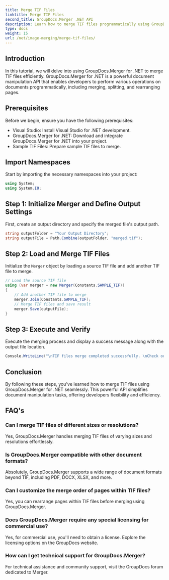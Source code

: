 ```yaml
---
title: Merge TIF Files
linktitle: Merge TIF Files
second_title: GroupDocs.Merger .NET API
description: Learn how to merge TIF files programmatically using GroupDocs.Merger for .NET. Efficient document manipulation API for .NET developers.
type: docs
weight: 15
url: /net/image-merging/merge-tif-files/
---
```

## Introduction
In this tutorial, we will delve into using GroupDocs.Merger for .NET to merge TIF files efficiently. GroupDocs.Merger for .NET is a powerful document manipulation API that enables developers to perform various operations on documents programmatically, including merging, splitting, and rearranging pages.
## Prerequisites
Before we begin, ensure you have the following prerequisites:
- Visual Studio: Install Visual Studio for .NET development.
- GroupDocs.Merger for .NET: Download and integrate GroupDocs.Merger for .NET into your project.
- Sample TIF Files: Prepare sample TIF files to merge.

## Import Namespaces
Start by importing the necessary namespaces into your project:
```csharp
using System;
using System.IO;
```
## Step 1: Initialize Merger and Define Output Settings
First, create an output directory and specify the merged file's output path.
```csharp
string outputFolder = "Your Output Directory";
string outputFile = Path.Combine(outputFolder, "merged.tif");
```
## Step 2: Load and Merge TIF Files
Initialize the `Merger` object by loading a source TIF file and add another TIF file to merge.
```csharp
// Load the source TIF file
using (var merger = new Merger(Constants.SAMPLE_TIF))
{
    // Add another TIF file to merge
    merger.Join(Constants.SAMPLE_TIF);
    // Merge TIF files and save result
    merger.Save(outputFile);
}
```
## Step 3: Execute and Verify
Execute the merging process and display a success message along with the output file location.
```csharp
Console.WriteLine("\nTIF files merge completed successfully. \nCheck output in {0}", outputFolder);
```

## Conclusion
By following these steps, you've learned how to merge TIF files using GroupDocs.Merger for .NET seamlessly. This powerful API simplifies document manipulation tasks, offering developers flexibility and efficiency.

## FAQ's
### Can I merge TIF files of different sizes or resolutions?
Yes, GroupDocs.Merger handles merging TIF files of varying sizes and resolutions effortlessly.
### Is GroupDocs.Merger compatible with other document formats?
Absolutely, GroupDocs.Merger supports a wide range of document formats beyond TIF, including PDF, DOCX, XLSX, and more.
### Can I customize the merge order of pages within TIF files?
Yes, you can rearrange pages within TIF files before merging using GroupDocs.Merger.
### Does GroupDocs.Merger require any special licensing for commercial use?
Yes, for commercial use, you'll need to obtain a license. Explore the licensing options on the GroupDocs website.
### How can I get technical support for GroupDocs.Merger?
For technical assistance and community support, visit the GroupDocs forum dedicated to Merger.